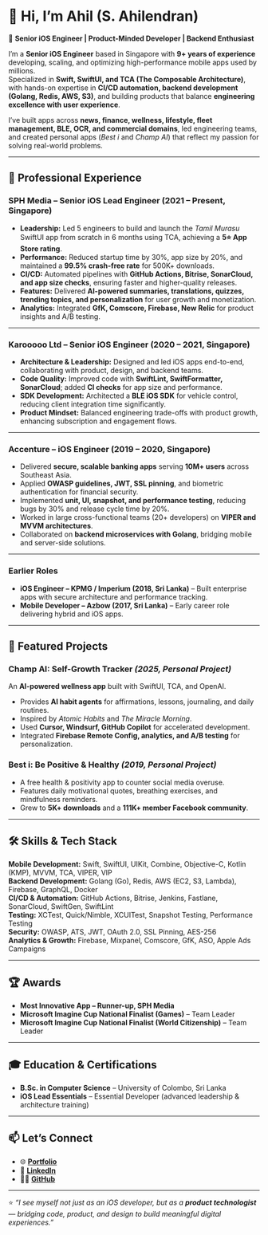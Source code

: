 # 👋 Hi, I’m Ahil (S. Ahilendran)

🚀 **Senior iOS Engineer | Product-Minded Developer | Backend Enthusiast**

I’m a **Senior iOS Engineer** based in Singapore with **9+ years of experience** developing, scaling, and optimizing high-performance mobile apps used by millions.  
Specialized in **Swift, SwiftUI, and TCA (The Composable Architecture)**, with hands-on expertise in **CI/CD automation, backend development (Golang, Redis, AWS, S3)**, and building products that balance **engineering excellence with user experience**.  

I’ve built apps across **news, finance, wellness, lifestyle, fleet management, BLE, OCR, and commercial domains**, led engineering teams, and created personal apps (*Best i* and *Champ AI*) that reflect my passion for solving real-world problems.  

---

## 💼 Professional Experience

### **SPH Media – Senior iOS Lead Engineer** (2021 – Present, Singapore)
- **Leadership:** Led 5 engineers to build and launch the *Tamil Murasu* SwiftUI app from scratch in 6 months using TCA, achieving a **5⭐ App Store rating**.  
- **Performance:** Reduced startup time by 30%, app size by 20%, and maintained a **99.5% crash-free rate** for 500K+ downloads.  
- **CI/CD:** Automated pipelines with **GitHub Actions, Bitrise, SonarCloud, and app size checks**, ensuring faster and higher-quality releases.  
- **Features:** Delivered **AI-powered summaries, translations, quizzes, trending topics, and personalization** for user growth and monetization.  
- **Analytics:** Integrated **GfK, Comscore, Firebase, New Relic** for product insights and A/B testing.  

---

### **Karooooo Ltd – Senior iOS Engineer** (2020 – 2021, Singapore)
- **Architecture & Leadership:** Designed and led iOS apps end-to-end, collaborating with product, design, and backend teams.  
- **Code Quality:** Improved code with **SwiftLint, SwiftFormatter, SonarCloud**; added **CI checks** for app size and performance.  
- **SDK Development:** Architected a **BLE iOS SDK** for vehicle control, reducing client integration time significantly.  
- **Product Mindset:** Balanced engineering trade-offs with product growth, enhancing subscription and engagement flows.  

---

### **Accenture – iOS Engineer** (2019 – 2020, Singapore)
- Delivered **secure, scalable banking apps** serving **10M+ users** across Southeast Asia.  
- Applied **OWASP guidelines, JWT, SSL pinning**, and biometric authentication for financial security.  
- Implemented **unit, UI, snapshot, and performance testing**, reducing bugs by 30% and release cycle time by 20%.  
- Worked in large cross-functional teams (20+ developers) on **VIPER and MVVM architectures**.  
- Collaborated on **backend microservices with Golang**, bridging mobile and server-side solutions.  

---

### Earlier Roles
- **iOS Engineer – KPMG / Imperium (2018, Sri Lanka)** – Built enterprise apps with secure architecture and performance tracking.  
- **Mobile Developer – Azbow (2017, Sri Lanka)** – Early career role delivering hybrid and iOS apps.  

---

## 📱 Featured Projects

### **Champ AI: Self-Growth Tracker** *(2025, Personal Project)*  
An **AI-powered wellness app** built with SwiftUI, TCA, and OpenAI.  
- Provides **AI habit agents** for affirmations, lessons, journaling, and daily routines.  
- Inspired by *Atomic Habits* and *The Miracle Morning*.  
- Used **Cursor, Windsurf, GitHub Copilot** for accelerated development.  
- Integrated **Firebase Remote Config, analytics, and A/B testing** for personalization.  

### **Best i: Be Positive & Healthy** *(2019, Personal Project)*  
- A free health & positivity app to counter social media overuse.  
- Features daily motivational quotes, breathing exercises, and mindfulness reminders.  
- Grew to **5K+ downloads** and a **111K+ member Facebook community**.  

---

## 🛠️ Skills & Tech Stack

**Mobile Development:** Swift, SwiftUI, UIKit, Combine, Objective-C, Kotlin (KMP), MVVM, TCA, VIPER, VIP  
**Backend Development:** Golang (Go), Redis, AWS (EC2, S3, Lambda), Firebase, GraphQL, Docker  
**CI/CD & Automation:** GitHub Actions, Bitrise, Jenkins, Fastlane, SonarCloud, SwiftGen, SwiftLint  
**Testing:** XCTest, Quick/Nimble, XCUITest, Snapshot Testing, Performance Testing  
**Security:** OWASP, ATS, JWT, OAuth 2.0, SSL Pinning, AES-256  
**Analytics & Growth:** Firebase, Mixpanel, Comscore, GfK, ASO, Apple Ads Campaigns  

---

## 🏆 Awards
- **Most Innovative App – Runner-up, SPH Media**  
- **Microsoft Imagine Cup National Finalist (Games)** – Team Leader  
- **Microsoft Imagine Cup National Finalist (World Citizenship)** – Team Leader  

---

## 🎓 Education & Certifications
- **B.Sc. in Computer Science** – University of Colombo, Sri Lanka  
- **iOS Lead Essentials** – Essential Developer (advanced leadership & architecture training)  

---

## 📫 Let’s Connect
- 🌐 **[Portfolio](https://ahil-ns.github.io/Ahil-Portfolio)**  
- 💼 **[LinkedIn](https://linkedin.com/in/Ahilendran)**  
- 🧑‍💻 **[GitHub](https://github.com/Ahil-NS)**  

---

⭐️ *“I see myself not just as an iOS developer, but as a **product technologist** — bridging code, product, and design to build meaningful digital experiences.”*  
